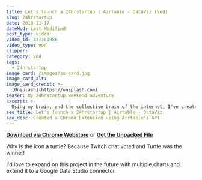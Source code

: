 ```yaml
---
title: Let's launch a 24hrstartup | Airtable - DataViz (Vod)
slug: 24hrstartup
date: 2018-11-17
dateMod: Last Modified
post_type: video
video_id: 337381988
video_type: vod
clipper:
category: vod
tags:
  - 24hrstartup
image_card: /images/ss-card.jpg
image_card_alt:
image_card_credit: >-
  [Unsplash](https://unsplash.com)
teaser: My 24hrstartup weekend adventure.
excerpt: >-
  Using my brain, and the collective brain of the internet, I've created a data visualization extension that allows you to quickly see your Airtable data in a chart on every new tab you open.
seo_title: Let's launch a 24hrstartup | Airtable - DataViz
seo_desc: Created a Chrome Extension using Airtable's API
---
```


**[Download via Chrome Webstore](https://chrome.google.com/webstore/detail/data-viz-for-airtable/hbldbopdngofhpigeifhbcpanndlkipn?authuser=1)** or **[Get the Unpacked File](https://gitlab.com/m2creates/data-viz-airtable/tags/v1.0)**

Why is the icon a turtle? Because Twitch chat voted and Turtle was the winner!

I'd love to expand on this project in the future with multiple charts and extend it to a Google Data Studio connector.
